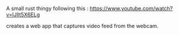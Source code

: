 A small rust thingy following this : https://www.youtube.com/watch?v=lJllt5X6ELg

creates a web app that captures video feed from the webcam.